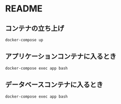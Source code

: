 # README

## コンテナの立ち上げ
```
docker-compose up
```

## アプリケーションコンテナに入るとき
```
docker-compose exec app bash
```

## データベースコンテナに入るとき
```
docker-compose exec app bash
```
